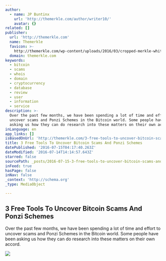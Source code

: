 ```yaml
---
author:
  - name: JP Buntinx
    url: 'http://themerkle.com/author/writer10/'
    avatar: {}
related: []
publisher:
  url: 'http://themerkle.com'
  name: Themerkle
  favicon: >-
    http://themerkle.com/wp-content/uploads/2016/03/cropped-merkle-white-1-192x192.png
  domain: themerkle.com
keywords:
  - bitcoin
  - scams
  - whois
  - domain
  - cryptocurrency
  - database
  - review
  - user
  - information
  - service
description: >-
  Over the past few months, we have been spending a lot of time and effort to
  uncover scams and Ponzi Schemes in the Bitcoin world. Some people have been
  asking us how they can do research into these matters on their own accord.
inLanguage: en
app_links: []
isBasedOnUrl: 'http://themerkle.com/3-free-tools-to-uncover-bitcoin-scams-and-ponzi-schemes/'
title: 3 Free Tools To Uncover Bitcoin Scams And Ponzi Schemes
datePublished: '2016-07-15T04:17:40.263Z'
dateModified: '2016-07-14T14:14:57.643Z'
starred: false
sourcePath: _posts/2016-07-15-3-free-tools-to-uncover-bitcoin-scams-and-ponzi-schemes.md
inFeed: true
hasPage: false
inNav: false
_context: 'http://schema.org'
_type: MediaObject

---
```

<article style=""><h1>3 Free Tools To Uncover Bitcoin Scams And Ponzi Schemes</h1><p>Over the past few months, we have been spending a lot of time and effort to uncover scams and Ponzi Schemes in the Bitcoin world. Some people have been asking us how they can do research into these matters on their own accord.</p><img src="http://themerkle.com/wp-content/uploads/2016/07/shutterstock_364021310.jpg" /></article>